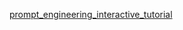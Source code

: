 [prompt_engineering_interactive_tutorial](https://github.com/anthropics/courses/tree/master/prompt_engineering_interactive_tutorial)
